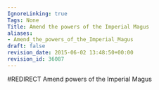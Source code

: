 ```yaml
---
IgnoreLinking: true
Tags: None
Title: Amend the powers of the Imperial Magus
aliases:
- Amend_the_powers_of_the_Imperial_Magus
draft: false
revision_date: 2015-06-02 13:48:50+00:00
revision_id: 36087
---
```


#REDIRECT Amend powers of the Imperial Magus